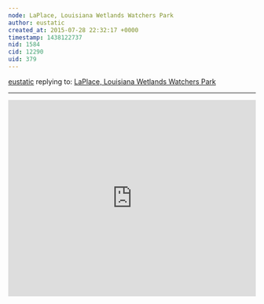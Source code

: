 ```yaml
---
node: LaPlace, Louisiana Wetlands Watchers Park
author: eustatic
created_at: 2015-07-28 22:32:17 +0000
timestamp: 1438122737
nid: 1584
cid: 12290
uid: 379
---
```




[eustatic](../profile/eustatic) replying to: [LaPlace, Louisiana Wetlands Watchers Park](../map/laplace-louisiana-wetlands-watchers/2012-03-06)

----
<iframe src="https://mapknitter.org/embed/wetland-watchers-park-july-2015" style="border:none;width:100%;height:400px;"></iframe>